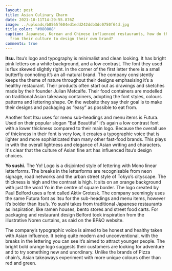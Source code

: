 ```yaml
---
layout: post
title: Asian Culinary Charm
date: 2021-10-11T14:29:55.876Z
image: ../uploads/b8565f604ed1edd242ddb3dc0750f64d.jpg
title_color: "#080808"
caption: Japanese, Korean and Chinese influenced restaurants, how do they take
  from their culture to design their own brand?
comments: true
---
```

**Itsu.**  Itsu’s logo and typography is minimalist and clean looking. It has bright pink letters on a white background, and a low contrast. The font they used is flux skewed slightly right. In the corner of the first letter there is a small butterfly connoting it’s an all-natural brand. The company consistently keeps the theme of nature throughout their designs emphasising it’s a healthy restaurant. Their products often start out as drawings and sketches made by their founder Julian Metcalfe. Their food containers are modelled on traditional Asian takeaway containers, adopting the font styles, colours patterns and lettering shape. On the website they say their goal is to make their designs and packaging as “easy” as possible to eat from. 

Another font Itsu uses for menu sub-headings and menu items is Futura. Used on their popular slogan “Eat Beautiful” it’s again a low contrast font with a lower thickness compared to their main logo. Because the overall use of thickness in their font is very low, it creates a typographic voice that is lighter and more sophisticated than many other fast-food brands. This plays in with the overall lightness and elegance of Asian writing and characters. It's clear that the culture of Asian fine art has influenced Itsu’s design choices. 

**Yo sushi.** The Yo! Logo is a disjointed style of lettering with Mono linear letterforms. The breaks in the letterforms are recognisable from neon signage, road networks and the urban street style of Tokyo’s cityscape. The thickness is high and the contrast is high. It sits on an orange background with just the word Yo in the centre of square border. The logo created by Paul Belford uses a font called Aktiv Grotesk. The company seemingly uses the same Futura font as Itsu for the sub-headings and menu items, however it’s bolder than Itsu’s. Yo sushi takes from traditional Japanese restaurants as inspiration, like ramen houses, bento stores and street food carts. For packaging and restaurant design Belford took inspiration from the illustrative Noren curtains, as said on the BP&O website. 

The company’s typographic voice is aimed to be honest and healthy taken with Asian influence. It being quite modern and unconventional, with the breaks in the lettering you can see it’s aimed to attract younger people. The bright bold orange logo suggests their customers are looking for adventure and to try something new and unordinary. Unlike the brands of Pizza chain’s, Asian takeaways experiment with more unique colours other than red and green.